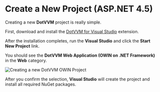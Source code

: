 # Create a New Project (ASP.NET 4.5)

Creating a new **DotVVM** project is really simple. 

First, download and install the [DotVVM for Visual Studio](https://www.dotvvm.com/landing/dotvvm-for-visual-studio-extension) extension.

After the installation completes, run the **Visual Studio** and click the **Start New Project** link.

You should see the **DotVVM Web Application (OWIN on .NET Framework)** in the **Web** category.

<img src="{imageDir}how-to-start-dotnet-451_img1.png" alt="Creating a new DotVVM OWIN Project" />

After you confirm the selection, **Visual Studio** will create the project and install all required NuGet packages.


